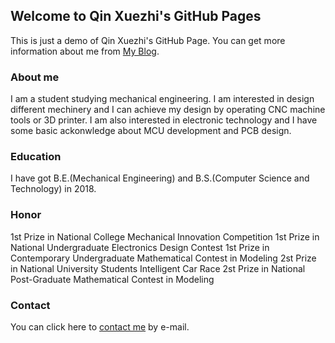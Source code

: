 ## Welcome to Qin Xuezhi's GitHub Pages

This is just a demo of Qin Xuezhi's GitHub Page. You can get more information about me from [My Blog](https://www.univ.cloud).


### About me

I am a student studying mechanical engineering. I am interested in design different mechinery and I can achieve my design by operating CNC machine tools or 3D printer. I am also interested in electronic technology and I have some basic ackonwledge about MCU development and PCB design. 


### Education
I have got B.E.(Mechanical Engineering) and B.S.(Computer Science and Technology) in 2018.


### Honor
1st Prize in National College Mechanical Innovation Competition
1st Prize in National Undergraduate Electronics Design Contest
1st Prize in Contemporary Undergraduate Mathematical Contest in Modeling
2st Prize in National University Students Intelligent Car Race
2st Prize in National Post-Graduate Mathematical Contest in Modeling


### Contact
You can click here to [contact me](mailto:qinxz1414@qq.com) by e-mail.
